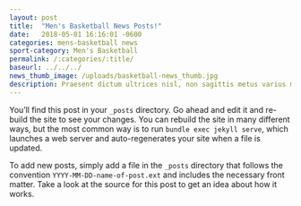 ```yaml
---
layout: post
title:  "Men's Basketball News Posts!"
date:   2018-05-01 16:16:01 -0600
categories: mens-basketball news
sport-category: Men's Basketball
permalink: /:categories/:title/
baseurl: ../../../
news_thumb_image: /uploads/basketball-news_thumb.jpg
description: Praesent dictum ultrices nisl, non sagittis metus varius mattis.
---
```


You’ll find this post in your `_posts` directory. Go ahead and edit it and re-build the site to see your changes. You can rebuild the site in many different ways, but the most common way is to run `bundle exec jekyll serve`, which launches a web server and auto-regenerates your site when a file is updated.

To add new posts, simply add a file in the `_posts` directory that follows the convention `YYYY-MM-DD-name-of-post.ext` and includes the necessary front matter. Take a look at the source for this post to get an idea about how it works.
